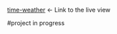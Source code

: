 [time-weather](https://mondom.github.io/time-weather/)  ←  Link to the live view 


#project in progress

